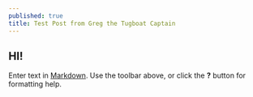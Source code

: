 ```yaml
---
published: true
title: Test Post from Greg the Tugboat Captain
---
```


## HI!

Enter text in [Markdown](http://daringfireball.net/projects/markdown/). Use the toolbar above, or click the **?** button for formatting help.